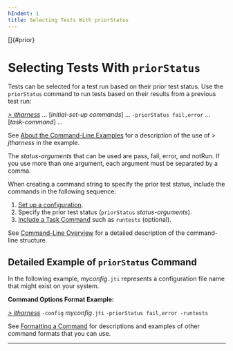 ```yaml
---
hIndent: 1
title: Selecting Tests With priorStatus
---
```


[]{#prior}

# Selecting Tests With `priorStatus`

Tests can be selected for a test run based on their prior test status. Use the `priorStatus` command
to run tests based on their results from a previous test run:

[*\> jtharness*](aboutExamples.html) \... \[*initial-set-up commands*\] \...
`-priorStatus fail,error` \... \[*task-command*\] \...

See [About the Command-Line Examples](aboutExamples.html) for a description of the use of *\>
jtharness* in the example.

The *status-arguments* that can be used are pass, fail, error, and notRun. If you use more than one
argument, each argument must be separated by a comma.

When creating a command string to specify the prior test status, include the commands in the
following sequence:

1.  [Set up a configuration](setupCommands.html).
2.  Specify the prior test status (`priorStatus` *status-arguments*).
3.  [Include a Task Command](taskCommands.html) such as `runtests` (optional).

See [Command-Line Overview](commandLine.html) for a detailed description of the command-line
structure.

## Detailed Example of `priorStatus` Command

In the following example, *myconfig*`.jti` represents a configuration file name that might exist on
your system.

**Command Options Format Example:**

[*\> jtharness*](aboutExamples.html) `-config` *myconfig*`.jti` `-priorStatus fail,error -runtests`

See [Formatting a Command](formatCommands.html) for descriptions and examples of other command
formats that you can use.

----------------------------------------------------------------------------------------------------


